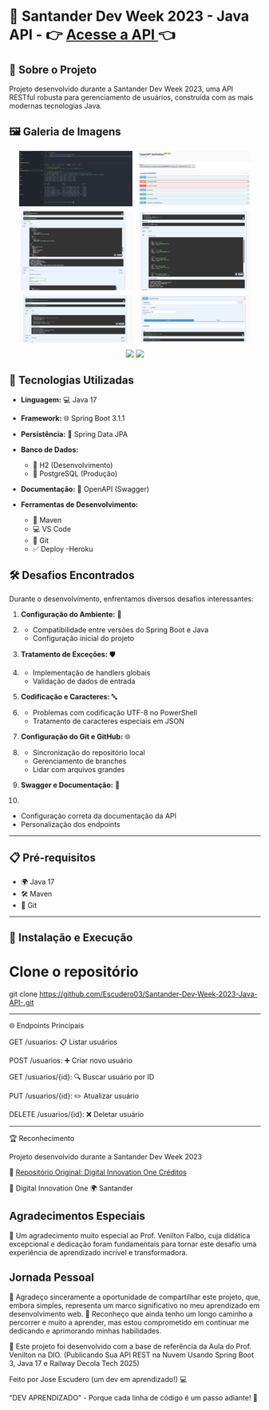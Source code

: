 # 🏦 Santander Dev Week 2023 - Java API  - 👉 [Acesse a API ](https://santander-dev-week-seu-nome-9db2a453e087.herokuapp.com/swagger-ui.html) 👈

## 📌 Sobre o Projeto

Projeto desenvolvido durante a Santander Dev Week 2023, uma API RESTful robusta para gerenciamento de usuários, construída com as mais modernas tecnologias Java.

## 🖼️ Galeria de Imagens

<!-- Espaço para suas imagens -->

<div style="display: flex; flex-wrap: wrap; gap: 10px; justify-content: center">
  <img src="teste1.png" alt="Tela de Agendamento" style="width: 45%; cursor: pointer;" onclick="this.style.width='100%'; this.style.cursor='zoom-out';" ondblclick="this.style.width='45%'; this.style.cursor='zoom-in';">      
  <img src="teste0.png" alt="Cliente Cadastrado no Banco" style="width: 45%; cursor: pointer;" onclick="this.style.width='100%'; this.style.cursor='zoom-out';" ondblclick="this.style.width='45%'; this.style.cursor='zoom-in';">
  <img src="Get -user.png" alt="Cadastrando Cliente" style="width: 45%; cursor: pointer;" onclick="this.style.width='100%'; this.style.cursor='zoom-out';" ondblclick="this.style.width='45%'; this.style.cursor='zoom-in';">
   <img src="teste3-listaUsuario.png" alt="Confirmação de Cadastro" style="width: 45%; cursor: pointer;" onclick="this.style.width='100%'; this.style.cursor='zoom-out';" ondblclick="this.style.width='45%'; this.style.cursor='zoom-in';">
  <img src="teste2-estatistica.png" alt="Confirmação de Cadastro" style="width: 45%; cursor: pointer;" onclick="this.style.width='100%'; this.style.cursor='zoom-out';" ondblclick="this.style.width='45%'; this.style.cursor='zoom-in';">   <img src="teste4-BuscaUsuarioID.png" alt="Cadastrando Cliente" style="width: 45%; cursor: pointer;" onclick="this.style.width='100%'; this.style.cursor='zoom-out';" ondblclick="this.style.width='45%'; this.style.cursor='zoom-in';">
   
</div>


<p align="center">
  <img src="https://your-image-url.com/project-screenshot1.png" width="400"/>
  <img src="https://your-image-url.com/project-screenshot2.png" width="400"/>
</p>

## 🚀 Tecnologias Utilizadas

- **Linguagem:** 💻 Java 17
  
- **Framework:** 🌐 Spring Boot 3.1.1
  
- **Persistência:** 💾 Spring Data JPA
  
- **Banco de Dados:**
  
  - 🔬 H2 (Desenvolvimento)
  - 🌈 PostgreSQL (Produção)
    
- **Documentação:** 📖 OpenAPI (Swagger)
  
- **Ferramentas de Desenvolvimento:** 
  - 🔧 Maven
  - 💻 VS Code
  - 🐙 Git
  - ✅ Deploy -Heroku

## 🛠️ Desafios Encontrados

Durante o desenvolvimento, enfrentamos diversos desafios interessantes:

1. **Configuração do Ambiente:** 🌱
2. 
   - Compatibilidade entre versões do Spring Boot e Java
   - Configuração inicial do projeto

3. **Tratamento de Exceções:** 🛡️
4. 
   - Implementação de handlers globais
   - Validação de dados de entrada

5. **Codificação e Caracteres:** 🔤
6. 
   - Problemas com codificação UTF-8 no PowerShell
   - Tratamento de caracteres especiais em JSON

7. **Configuração do Git e GitHub:** 🌐
8. 
   - Sincronização do repositório local
   - Gerenciamento de branches
   - Lidar com arquivos grandes

9. **Swagger e Documentação:** 📝
10. 
   - Configuração correta da documentação da API
   - Personalização dos endpoints

---
## 📋 Pré-requisitos

- 🌍 Java 17
- 🛠️ Maven
- 🐙 Git

---
## 🔧 Instalação e Execução

# Clone o repositório
git clone https://github.com/Escudero03/Santander-Dev-Week-2023-Java-API-.git

---
🌐 Endpoints Principais

GET /usuarios: 📋 Listar usuários

POST /usuarios: ➕ Criar novo usuário

GET /usuarios/{id}: 🔍 Buscar usuário por ID

PUT /usuarios/{id}: ✏️ Atualizar usuário

DELETE /usuarios/{id}: ❌ Deletar usuário

---

🏆 Reconhecimento

Projeto desenvolvido durante a Santander Dev Week 2023

🔗 [Repositório Original: Digital Innovation One
Créditos](https://github.com/digitalinnovationone/santander-dev-week-2023-api)

🏦 Digital Innovation One
🌍 Santander

## Agradecimentos Especiais

🙏 Um agradecimento muito especial ao Prof. Venilton Falbo,
cuja didática excepcional e dedicação foram fundamentais
para tornar este desafio uma experiência de aprendizado
incrível e transformadora.


## Jornada Pessoal

👥 Agradeço sinceramente a oportunidade de compartilhar este projeto,
que, embora simples, representa um marco significativo no meu
aprendizado em desenvolvimento web.
🌱 Reconheço que ainda tenho um longo caminho a percorrer e muito a aprender,
mas estou comprometido em continuar me dedicando e aprimorando minhas habilidades.

🚀 Este projeto foi desenvolvido com a base de referência da Aula
do Prof. Venilton na DIO.
(Publicando Sua API REST na Nuvem Usando Spring Boot 3, Java 17 e Railway
Decola Tech 2025)

Feito por Jose Escudero (um dev em aprendizado!) 💻

"DEV APRENDIZADO" - Porque cada linha de código é um passo adiante! 🌈
